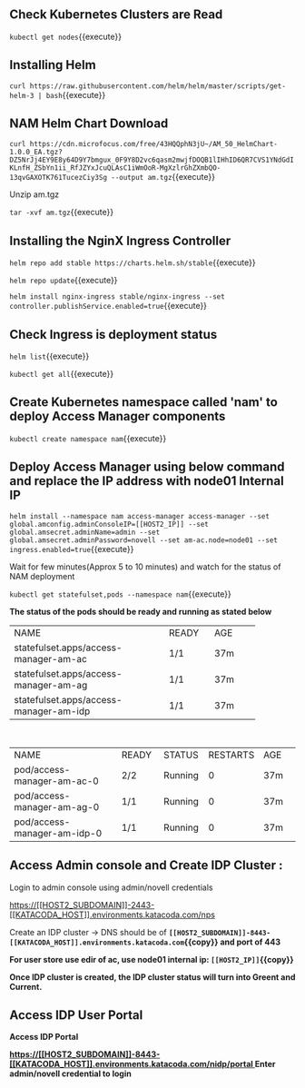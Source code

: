 <br>

## Check Kubernetes Clusters are Read

`kubectl get nodes`{{execute}}

## Installing Helm
	
 `curl https://raw.githubusercontent.com/helm/helm/master/scripts/get-helm-3 | bash`{{execute}}
	
## NAM Helm Chart Download
	
`curl https://cdn.microfocus.com/free/43HQQphN3jU~/AM_50_HelmChart-1.0.0_EA.tgz?DZ5NrJj4EY9E8y64D9Y7bmgux_0F9Y8D2vc6qasm2mwjfDOQB1lIHhID6QR7CVS1YNdGdIKLnfH_ZSbYn1ii_RfJZYxJcuQLAsC1iWmOoR-MgXzlrGhZXmbQO-13qvGAXOTK761TucezCiy3Sg --output am.tgz`{{execute}}
	
Unzip am.tgz

`tar -xvf am.tgz`{{execute}}
		 

## Installing the NginX Ingress Controller


`helm repo add stable https://charts.helm.sh/stable`{{execute}}

`helm repo update`{{execute}}

`helm install nginx-ingress stable/nginx-ingress --set controller.publishService.enabled=true`{{execute}}


## Check Ingress is deployment status


`helm list`{{execute}}

`kubectl get all`{{execute}}


## Create Kubernetes namespace called 'nam' to deploy Access Manager components
	
`kubectl create namespace nam`{{execute}}


<!-- NEED TO CHECK THE BELOW COMMANDS ARE MANDATORY OR NOT -->

<!-- ## Update Access Manager Helm Chart Values

`vi access-manager/values.yaml`{{execute}}


Search for ingress and change the enabled value to true 

`:%s/enabled: false/enabled: true`{{execute}}



and also replace below values with right DNS


`:%s/www.cloudac.com/[[HOST_SUBDOMAIN]]-[[KATACODA_HOST]].environments.katacoda.com`{{execute}}

`:%s/www.cloudidp.com/[[HOST_SUBDOMAIN]]-[[KATACODA_HOST]].environments.katacoda.com`{{execute}}

`:%s/www.cloudag.com/[[HOST_SUBDOMAIN]]-[[KATACODA_HOST]].environments.katacoda.com`{{execute}}

`:wq`{{execute}}
-->

	
## Deploy Access Manager using below command and replace the IP address with node01 Internal IP

`helm install --namespace nam access-manager access-manager --set global.amconfig.adminConsoleIP=[[HOST2_IP]] --set global.amsecret.adminName=admin --set global.amsecret.adminPassword=novell --set am-ac.node=node01 --set ingress.enabled=true`{{execute}}


Wait for few minutes(Approx 5 to 10 minutes) and watch for the status of NAM deployment

`kubectl get statefulset,pods --namespace nam`{{execute}}

<b> The status of the pods should be ready and running as stated below </b>


<table width="385">
<tbody>
<tr>
<td width="257">NAME</td>
<td width="64">READY</td>
<td width="64">AGE</td>
</tr>
<tr>
<td>statefulset.apps/access-manager-am-ac</td>
<td>1/1</td>
<td>37m</td>
</tr>
<tr>
<td>statefulset.apps/access-manager-am-ag</td>
<td>1/1</td>
<td>37m</td>
</tr>
<tr>
<td>statefulset.apps/access-manager-am-idp</td>
<td>1/1</td>
<td>37m</td>
</tr>
</tbody>
</table>

<br>

<table width="513">
<tbody>
<tr>
<td width="257">NAME</td>
<td width="64">READY</td>
<td width="64">STATUS</td>
<td width="64">RESTARTS</td>
<td width="64">AGE</td>
</tr>
<tr>
<td>pod/access-manager-am-ac-0</td>
<td>2/2</td>
<td>Running</td>
<td>0</td>
<td>37m</td>
</tr>
<tr>
<td>pod/access-manager-am-ag-0</td>
<td>1/1</td>
<td>Running</td>
<td>0</td>
<td>37m</td>
</tr>
<tr>
<td>pod/access-manager-am-idp-0</td>
<td>1/1</td>
<td>Running</td>
<td>0</td>
<td>37m</td>
</tr>
</tbody>
</table>


## 	Access Admin console and Create IDP Cluster  :

Login to admin console  using admin/novell credentials

<a href="https://[[HOST2_SUBDOMAIN]]-2443-[[KATACODA_HOST]].environments.katacoda.com/nps"> https://[[HOST2_SUBDOMAIN]]-2443-[[KATACODA_HOST]].environments.katacoda.com/nps </a> 


Create an IDP cluster ->  DNS should be of <b>`[[HOST2_SUBDOMAIN]]-8443-[[KATACODA_HOST]].environments.katacoda.com`{{copy}}<b> and <b> port of 443 </b>

For user store use edir of ac, use node01 internal ip: `[[HOST2_IP]]`{{copy}}

Once IDP cluster is created, the IDP cluster status will turn into Greent and Current.

##  Access IDP User Portal

<B>Access IDP Portal </B>

 <a href="https://[[HOST2_SUBDOMAIN]]-8443-[[KATACODA_HOST]].environments.katacoda.com/nidp/portal">https://[[HOST2_SUBDOMAIN]]-8443-[[KATACODA_HOST]].environments.katacoda.com/nidp/portal </a> 
Enter admin/novell credential to login
